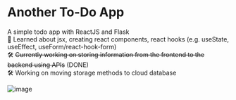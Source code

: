 
# Another To-Do App

A simple todo app with ReactJS and Flask
<br> 🌱 Learned about jsx, creating react components, react hooks (e.g. useState, useEffect, useForm/react-hook-form)
<br> 🛠️ ~~Currently working on storing information from the frontend to the backend using APIs~~ (DONE)
<br> 🛠️ Working on moving storage methods to cloud database

![image](https://github.com/Pauullamm/todo-app/assets/109431478/b1250b35-020e-4211-9192-c351e0cc34da)
